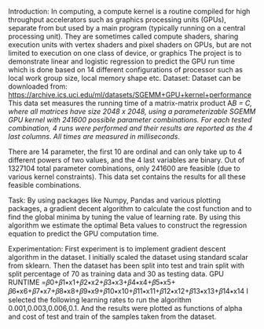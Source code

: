 Introduction:
In computing, a compute kernel is a routine compiled for high throughput accelerators such as graphics processing units (GPUs),  separate from but used by a main program (typically running on a central processing unit). They are sometimes called compute shaders, sharing execution units with vertex shaders and pixel shaders on GPUs, but are not limited to execution on one class of device, or graphics
The project is to demonstrate linear and logistic regression to predict the GPU run time which is done based on 14 different configurations of processor such as local work group size, local memory shape etc. 
Dataset: 
Dataset can be downloaded from: https://archive.ics.uci.edu/ml/datasets/SGEMM+GPU+kernel+performance
This data set measures the running time of a matrix-matrix product A*B = C, where all matrices have size 2048 x 2048, using a parameterizable SGEMM GPU kernel with 241600 possible parameter combinations. For each tested combination, 4 runs were performed and their results are reported as the 4 last columns. All times are measured in milliseconds*.

There are 14 parameter, the first 10 are ordinal and can only take up to 4 different powers of two values, and the 4 last variables are binary. Out of 1327104 total parameter combinations, only 241600 are feasible (due to various kernel constraints). This data set contains the results for all these feasible combinations.

Task:
By using packages like Numpy, Pandas and various plotting packages, a gradient decent algorithm to calculate the cost function and to find the global minima by tuning the value of learning rate. By using this algorithm we estimate the optimal Beta values to construct the regression equation to predict the GPU computation time. 

Experimentation:
First experiment is to implement gradient descent algorithm in the dataset. I initially scaled the dataset using standard scalar from sklearn. Then the dataset has been split into test and train split with split percentage of 70 as training data and 30 as testing data.
GPU RUNTIME =𝛽0+𝛽1∗x1+𝛽2∗x2+𝛽3∗x3+𝛽4∗x4+𝛽5∗x5+ 𝛽6∗x6+𝛽7∗x7+𝛽8∗x8+𝛽9∗x9+𝛽10∗x10+𝛽11∗x11+𝛽12∗x12+𝛽13∗x13+𝛽14∗x14
I selected the following learning rates to run the algorithm 0.001,0.003,0.006,0.1. And the results were plotted as functions of alpha and cost of test and train of the samples taken from the dataset.
